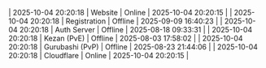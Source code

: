 | 2025-10-04 20:20:18 | Website | Online | 2025-10-04 20:20:15 |
| 2025-10-04 20:20:18 | Registration | Offline | 2025-09-09 16:40:23 |
| 2025-10-04 20:20:18 | Auth Server | Offline | 2025-08-18 09:33:31 |
| 2025-10-04 20:20:18 | Kezan (PvE) | Offline | 2025-08-03 17:58:02 |
| 2025-10-04 20:20:18 | Gurubashi (PvP) | Offline | 2025-08-23 21:44:06 |
| 2025-10-04 20:20:18 | Cloudflare | Online | 2025-10-04 20:20:15 |
